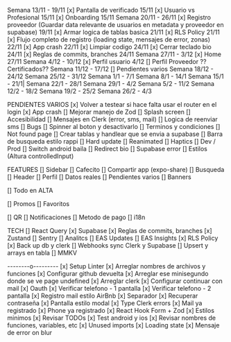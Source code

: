 Semana 13/11 - 19/11
[x] Pantalla de verificado 15/11
[x] Usuario vs Profesional 15/11
[x] Onboarding 15/11
Semana 20/11 - 26/11
[x] Registro proveedor (Guardar data relevante de usuarios en metadata y proveedor en supabase) 19/11
[x] Armar logica de tablas basica 21/11
[x] RLS Policy 21/11
[x] Flujo completo de registro (loading state, mensajes de error, zonas) 22/11
[x] App crash 22/11
[x] Limpiar codigo 24/11
[x] Cerrar teclado bio 24/11
[x] Reglas de commits, branches 24/11
Semana 27/11 - 3/12
[x] Home 27/11
Semana 4/12 - 10/12
[x] Perfil usuario 4/12
[] Perfil Proveedor ?? Certificados??
Semana 11/12 - 17/12
[] Pendientes varios
Semana 18/12 - 24/12
Semana 25/12 - 31/12
Semana 1/1 - 7/1
Semana 8/1 - 14/1
Semana 15/1 - 21/1|
Semana 22/1 - 28/1
Semana 29/1 - 4/2
Semana 5/2 - 11/2
Semana 12/2 - 18/2
Semana 19/2 - 25/2
Semana 26/2 - 4/3

PENDIENTES VARIOS
[x] Volver a testear si hace falta usar el router en el login
[x] App crash
[] Mejorar manejo de Zod
[] Splash screen
[] Accesibilidad
[] Mensajes en Clerk (error, sms, mail)
[] Logica de reenviar sms
[] Bugs
[] Spinner al boton y desactivarlo
[] Terminos y condiciones
[] Not found page
[] Crear tablas y handlear que se envia a supabase
[] Barra de busqueda estilo rappi
[] Hard update
[] Reanimated
[] Haptics
[] Dev / Prod
[] Switch android baila
[] Redirect bio
[] Supabase error
[] Estilos (Altura controlledInput)

FEATURES
[] Sidebar
[] Cafecito
[] Compartir app (expo-share)
[] Busqueda
[] Header
[] Perfil
[] Datos reales
[] Pendientes varios
[] Banners

[] Todo en ALTA

[] Promos
[] Favoritos

[] QR
[] Notificaciones
[] Metodo de pago
[] i18n

TECH
[] React Query
[x] Supabase
[x] Reglas de commits, branches
[x] Zustand
[] Sentry
[] Analitcs
[] EAS Updates
[] EAS Insights
[x] RLS Policy
[x] Back up db y clerk
[] Webhooks sync Clerk y Supabase
[] Upsert y arrays en tabla
[] MMKV

--------o---------
[x] Setup Linter
[x] Arreglar nombres de archivos y funciones
[x] Configurar github devuelta
[x] Arreglar ese minisegundo donde se ve page undefined
[x] Arreglar clerk
[x] Configurar continuar con mail
[x] Oauth
[x] Verificar telefono - 1 pantalla
[x] Verificar telefono - 2 pantalla
[x] Registro mail estilo AirBnb
[x] Separador
[x] Recuperar contraseña
[x] Pantalla estilo modal
[x] Type Clerk errors
[x] Mail ya registrado
[x] Phone ya registrado
[x] React Hook Form + Zod
[x] Estilos minimos
[x] Revisar TODOs
[x] Test android y ios
[x] Revisar nombres de funciones, variables, etc
[x] Unused imports
[x] Loading state
[x] Mensaje de error on blur
